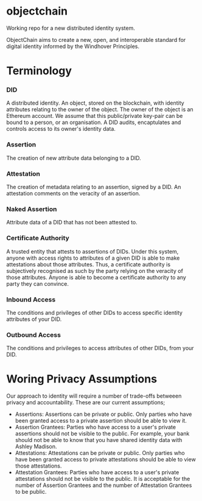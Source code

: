 # objectchain
Working repo for a new distributed identity system.

ObjectChain aims to create a new, open, and interoperable standard for digital identity informed by the Windhover Principles.

# Terminology

### DID
A distributed identity. An object, stored on the blockchain, with identity attributes relating to the owner of the object. The owner of the object is an Ethereum account. We assume that this public/private key-pair can be bound to a person, or an organisation. A DID audits, encaptulates and controls access to its owner's identity data.

### Assertion
The creation of new attribute data belonging to a DID.

### Attestation
The creation of metadata relating to an assertion, signed by a DID. An attestation comments on the veracity of an assertion.

### Naked Assertion
Attribute data of a DID that has not been attested to.

### Certificate Authority
A trusted entity that attests to assertions of DIDs. Under this system, anyone with access rights to attributes of a given DID is able to make attestations about those attributes. Thus, a certificate authority is subjectively recognised as such by the party relying on the veracity of those attributes. Anyone is able to become a certificate authority to any party they can convince.

### Inbound Access
The conditions and privileges of other DIDs to access specific identity attributes of your DID.

### Outbound Access
The conditions and privileges to access attributes of other DIDs, from your DID. 

# Woring Privacy Assumptions

Our approach to identity will require a number of trade-offs betweeen privacy and accountability. These are our current  assumptions;

- Assertions: Assertions can be private or public. Only parties who have been granted access to a private assertion should be able to view it.
- Assertion Grantees: Parties who have access to a user's private assertions should not be visible to the public. For example, your bank should not be able to know that you have shared identity data with Ashley Madison.
- Attestations: Attestations can be private or public. Only parties who have been granted access to private attestations should be able to view those attestations.
- Attestation Grantees: Parties who have access to a user's private attestations should not be visible to the public.
It is acceptable for the number of Assertion Grantees and the number of Attestation Grantees to be public.
